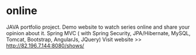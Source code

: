# online
JAVA portfolio project. Demo website to watch series online and share your opinion about it.
Spring MVC ( with Spring Security, JPA/Hibernate, MySQL, Tomcat, Bootstrap, AngularJs, JQuery)
Visit website >> http://82.196.7.144:8080/shows/
